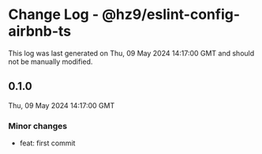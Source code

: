 # Change Log - @hz9/eslint-config-airbnb-ts

This log was last generated on Thu, 09 May 2024 14:17:00 GMT and should not be manually modified.

## 0.1.0
Thu, 09 May 2024 14:17:00 GMT

### Minor changes

- feat: first commit

